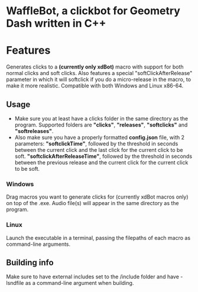 # WaffleBot, a clickbot for Geometry Dash written in C++
# Features
Generates clicks to a **(currently only xdBot)** macro with support for both normal clicks and soft clicks. Also features a special "softClickAfterRelease" parameter in which it will softclick if you do a micro-release in the macro, to make it more realistic.
Compatible with both Windows and Linux x86-64.
## Usage
- Make sure you at least have a clicks folder in the same directory as the program. Supported folders are **"clicks"**, **"releases"**, **"softclicks"** and **"softreleases"**.
- Also make sure you have a properly formatted **config.json** file, with 2 parameters: 
**"softclickTime"**, followed by the threshold in seconds between the current click and the last click for the current click to be soft.
**"softclickAfterReleaseTime"**, followed by the threshold in seconds between the previous release and the current click for the current click to be soft. 
### Windows
Drag macros you want to generate clicks for (currently xdBot macros only) on top of the .exe. Audio file(s) will appear in the same directory as the program.
### Linux
Launch the executable in a terminal, passing the filepaths of each macro as command-line arguments.
## Building info
Make sure to have external includes set to the /include folder and have -lsndfile as a command-line argument when building.
